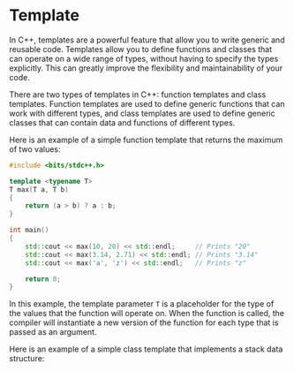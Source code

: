# Template

In C++, templates are a powerful feature that allow you to write generic and reusable code. Templates allow you to define functions and classes that can operate on a wide range of types, without having to specify the types explicitly. This can greatly improve the flexibility and maintainability of your code.

There are two types of templates in C++: function templates and class templates. Function templates are used to define generic functions that can work with different types, and class templates are used to define generic classes that can contain data and functions of different types.

Here is an example of a simple function template that returns the maximum of two values:

```cpp
#include <bits/stdc++.h>

template <typename T>
T max(T a, T b)
{
    return (a > b) ? a : b;
}

int main()
{
    std::cout << max(10, 20) << std::endl;     // Prints "20"
    std::cout << max(3.14, 2.71) << std::endl; // Prints "3.14"
    std::cout << max('a', 'z') << std::endl;   // Prints "z"

    return 0;
}
```

In this example, the template parameter `T` is a placeholder for the type of the values that the function will operate on. When the function is called, the compiler will instantiate a new version of the function for each type that is passed as an argument.

Here is an example of a simple class template that implements a stack data structure:

```cpp
